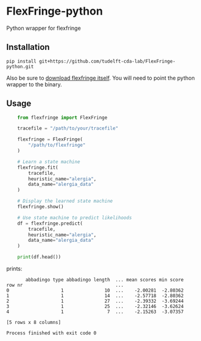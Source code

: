 # FlexFringe-python
Python wrapper for flexfringe

## Installation
```
pip install git+https://github.com/tudelft-cda-lab/FlexFringe-python.git
```

Also be sure to [download flexfringe itself](https://github.com/tudelft-cda-lab/FlexFringe/releases/tag/latest).
You will need to point the python wrapper to the binary.

## Usage
```python
    from flexfringe import FlexFringe

    tracefile = "/path/to/your/tracefile"

    flexfringe = FlexFringe(
        "/path/to/flexfringe"
    )

    # Learn a state machine
    flexfringe.fit(
        tracefile,
        heuristic_name="alergia",
        data_name="alergia_data"
    )

    # Display the learned state machine
    flexfringe.show()

    # Use state machine to predict likelihoods
    df = flexfringe.predict(
        tracefile,
        heuristic_name="alergia",
        data_name="alergia_data"
    )

    print(df.head())
```

prints:
```
       abbadingo type abbadingo length  ... mean scores min score
row nr                                  ...                      
0                   1               10  ...    -2.00281  -2.80362
1                   1               14  ...    -2.57718  -2.80362
2                   1               27  ...    -2.39332  -3.69244
3                   1               25  ...    -2.32146  -3.62624
4                   1                7  ...    -2.15263  -3.07357

[5 rows x 8 columns]

Process finished with exit code 0

```